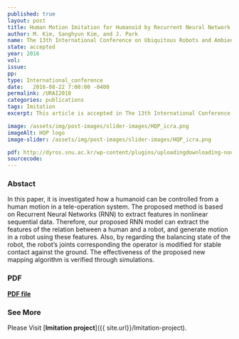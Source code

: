 ```yaml
---
published: true
layout: post
title: Human Motion Imitation for Humanoid by Recurrent Neural Network
author: M. Kim, Sanghyun Kim, and J. Park
name: The 13th International Conference on Ubiquitous Robots and Ambient Intelligene (URAI)
state: accepted 
year: 2016
vol: 
issue: 
pp: 
type: International_conference
date:   2016-08-22 7:00:00 -0400
permalink: /URAI2018
categories: publications
tags: Imitation
excerpt: This article is accepted in The 13th International Conference on Ubiquitous Robots and Ambient Intelligene (URAI).

image: /assets/img/post-images/slider-images/HQP_icra.png
imageAlt: HQP logo
image-slider: /assets/img/post-images/slider-images/HQP_icra.png

pdf: http://dyros.snu.ac.kr/wp-content/plugins/uploadingdownloading-non-latin-filename/download.php?id=3175
sourcecode: 
---
```


### Abstact 
In this paper, it is investigated how a humanoid can
be controlled from a human motion in a tele-operation system.
The proposed method is based on Recurrent Neural Networks
(RNN) to extract features in nonlinear sequential data. Therefore,
our proposed RNN model can extract the features of the relation
between a human and a robot, and generate motion in a robot
using these features. Also, by regarding the balancing state of the
robot, the robot’s joints corresponding the operator is modified
for stable contact against the ground. The effectiveness of the
proposed new mapping algorithm is verified through simulations.

### PDF 
[**PDF file**](http://dyros.snu.ac.kr/wp-content/plugins/uploadingdownloading-non-latin-filename/download.php?id=3175)


### See More
Please Visit [**Imitation project**]({{ site.url}}/Imitation-project).


